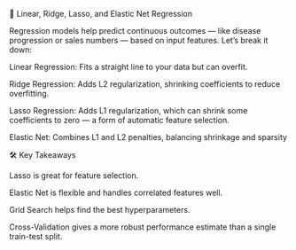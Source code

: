 📘 Linear, Ridge, Lasso, and Elastic Net Regression

Regression models help predict continuous outcomes — like disease progression or sales numbers — based on input features. Let’s break it down:

Linear Regression: Fits a straight line to your data but can overfit.

Ridge Regression: Adds L2 regularization, shrinking coefficients to reduce overfitting.

Lasso Regression: Adds L1 regularization, which can shrink some coefficients to zero — a form of automatic feature selection.

Elastic Net: Combines L1 and L2 penalties, balancing shrinkage and sparsity


🛠️ Key Takeaways

Lasso is great for feature selection.

Elastic Net is flexible and handles correlated features well.

Grid Search helps find the best hyperparameters.

Cross-Validation gives a more robust performance estimate than a single train-test split.
